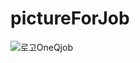 # pictureForJob
![로고OneQjob](https://github.com/donghee9/pictureForJob/assets/129722492/5ea3bded-cbb8-4950-bf01-9bd141ba0576)

